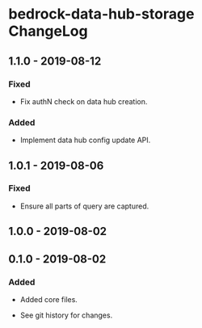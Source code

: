 # bedrock-data-hub-storage ChangeLog

## 1.1.0 - 2019-08-12

### Fixed
- Fix authN check on data hub creation.

### Added
- Implement data hub config update API.

## 1.0.1 - 2019-08-06

### Fixed
- Ensure all parts of query are captured.

## 1.0.0 - 2019-08-02

## 0.1.0 - 2019-08-02

### Added
- Added core files.

- See git history for changes.
